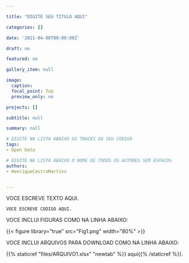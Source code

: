 ```yaml
---

title: "DIGITE SEU TITULO AQUI"

categories: []

date: '2021-04-08T00:00:00Z'

draft: no

featured: no

gallery_item: null

image:
  caption: 
  focal_point: Top
  preview_only: no

projects: []

subtitle: null

summary: null

# DIGITE NA LISTA ABAIXO OS TRACKS DO SEU CODIGO
tags: 
- Open Data

# DIGITE NA LISTA ABAIXO O NOME DE TODOS OS AUTORES SEM ESPACOS
authors:
- HenriqueCastroMartins


---
```


VOCE ESCREVE TEXTO AQUI.

    VOCE ESCREVE CODIGO AQUI.
    

VOCE INCLUI FIGURAS COMO NA LINHA ABAIXO:

{{< figure library="true" src="Fig1.png" width="80%" >}}   



VOCE INCLUI ARQUIVOS PARA DOWNLOAD COMO NA LINHA ABAIXO:

{{% staticref "files/ARQUIVO1.xlsx" "newtab" %}} aqui{{% /staticref %}}. 

